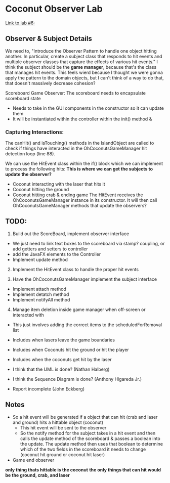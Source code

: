 # Coconut Observer Lab

[Link to lab #6:](https://faculty-web.msoe.edu/hasker/swe2410/labs/6/)

## Observer & Subject Details
We need to, "Introduce the Observer Pattern to handle one object hitting another. 
In particular, create a subject class that responds to hit events and multiple observer 
classes that capture the effects of various hit events."
I think the subject should be the **game manager**, because that's the class that manages hit events.
This feels wierd because I thought we were gonna apply the pattern to the domain objects, but
I can't think of a way to do that, that doesn't massively decrease cohesion?

Scoreboard Game Observer: The scoreboard needs to encapsulate scoreboard state
* Needs to take in the GUI components in the constructor so it can update them
* It will be instantiated within the controller within the init() method &

### Capturing Interactions:
The canHit() and isTouching() methods in the IslandObject are called to check if things have
interacted in the OhCoconutsGameManager hit detection loop (line 88).

We can use the HitEvent class within the if() block which we can implement to process the following hits:
**This is where we can get the subjects to update the observer?**
* Coconut interacting with the laser that hits it
* Coconut hitting the ground
* Coconut hitting crab & ending game 
The HitEvent receives the OhCoconutsGameManager instance in its constructor.
It will then call OhCoconutsGameManager methods that update the observers?

## TODO:
1. Build out the ScoreBoard, implement observer interface
  * We just need to link text boxes to the scoreboard via stamp? coupling, or add getters and setters to controller
  * add the JavaFX elements to the Controller
  * Implement update method

2. Implement the HitEvent class to handle the proper hit events

3. Have the OhCoconutsGameManager implement the subject interface
  * Implement attach method
  * Implement detatch method
  * Implement notifyAll method

4. Manage item deletion inside game manager when off-screen or interacted with
  * This just involves adding the correct items to the scheduledForRemoval list
  * Includes when lasers leave the game boundaries
  * Includes when Coconuts hit the ground or hit the player
  * Includes when the coconuts get hit by the laser

* I think that the UML is done? (Nathan Halberg)
* I think the Sequence Diagram is done? (Anthony Higareda Jr.)
* Report incomplete (John Eckberg)


## Notes
* So a hit event will be generated if a object that can hit (crab and laser and ground) hits a hittable object (coconut)
  * This hit event will be sent to the observer
  * So the notify method for the subject takes in a hit event and then calls the update method of the
  scoreboard & passes a boolean into the update. The update method then uses that boolean to determine 
  which of the two fields in the scoreboard it needs to change (coconut hit ground or coconut hit laser)
* Game end observer 

**only thing thats hittable is the coconut** **the only things that can hit would be the ground, crab, and laser**


